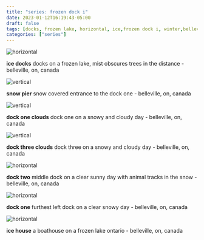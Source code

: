 ```yaml
---
title: "series: frozen dock i"
date: 2023-01-12T16:19:43-05:00
draft: false
tags: [docks, frozen lake, horizontal, ice,frozen dock i, winter,belleville,on, canada,clouds, docks, ominous sky,frozen dock i, snow, vertical, winter,belleville,on, canada,clouds, docks, frozen lake,frozen dock i, snow, vertical, winter,belleville,on, canada,clouds, docks, frozen lake,frozen dock i, snow, vertical, winter,belleville,on, canada,docks, frozen lake, horizontal,frozen dock i, snow, winter,belleville,on, canada,docks, frozen lake, horizontal,frozen dock i, snow, winter,belleville,on, canada,boathouse, docks, frozen lake, horizontal, ice,frozen dock i, winter,belleville,on, canada]
categories: ["series"]
---
```

![horizontal](/p/sbr-20230112-1000954.jpg)
<!--more-->

**ice docks** docks on a frozen lake, mist obscures trees in the distance - belleville, on, canada


![vertical](/p/sbr-20230113-1000964.jpg)

**snow pier** snow covered entrance to the dock one - belleville, on, canada


![vertical](/p/sbr-20230116-1001064.jpg)

**dock one clouds** dock one on a snowy and cloudy day - belleville, on, canada


![vertical](/p/sbr-20230116-1001065.jpg)

**dock three clouds** dock three on a snowy and cloudy day - belleville, on, canada


![horizontal](/p/sbr-20230115-1001028.jpg)

**dock two** middle dock on a clear sunny day with animal tracks in the snow - belleville, on, canada


![horizontal](/p/sbr-20230115-1001022.jpg)

**dock one** furthest left dock on a clear snowy day - belleville, on, canada


![horizontal](/p/sbr-20230112-1000959.jpg)

**ice house** a boathouse on a frozen lake ontario - belleville, on, canada

